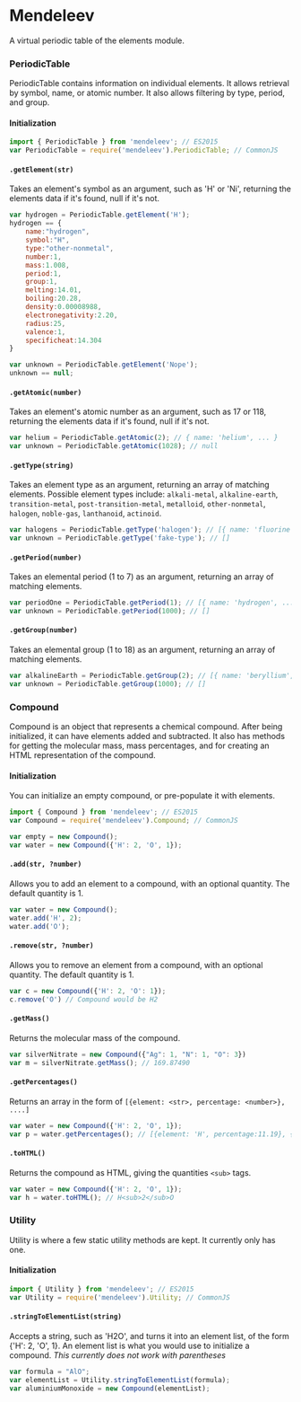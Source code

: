 # Mendeleev
A virtual periodic table of the elements module.

### PeriodicTable
PeriodicTable contains information on individual elements.
It allows retrieval by symbol, name, or atomic number.
It also allows filtering by type, period, and group.

#### Initialization
```js
import { PeriodicTable } from 'mendeleev'; // ES2015
var PeriodicTable = require('mendeleev').PeriodicTable; // CommonJS
```

#### `.getElement(str)`
Takes an element's symbol as an argument, such as 'H' or 'Ni', returning the elements data if it's found, null if it's not.
```js
var hydrogen = PeriodicTable.getElement('H');
hydrogen == {  
    name:"hydrogen",
    symbol:"H",
    type:"other-nonmetal",
    number:1,
    mass:1.008,
    period:1,
    group:1,
    melting:14.01,
    boiling:20.28,
    density:0.00008988,
    electronegativity:2.20,
    radius:25,
    valence:1,
    specificheat:14.304
}

var unknown = PeriodicTable.getElement('Nope');
unknown == null;
```
#### `.getAtomic(number)`
Takes an element's atomic number as an argument, such as 17 or 118, returning the elements data if it's found, null if it's not.
```js
var helium = PeriodicTable.getAtomic(2); // { name: 'helium', ... }
var unknown = PeriodicTable.getAtomic(1028); // null
```

#### `.getType(string)`
Takes an element type as an argument, returning an array of matching elements.
Possible element types include: `alkali-metal`, `alkaline-earth`, `transition-metal`, `post-transition-metal`, `metalloid`, `other-nonmetal`, `halogen`, `noble-gas`, `lanthanoid`, `actinoid`. 
```js
var halogens = PeriodicTable.getType('halogen'); // [{ name: 'fluorine', ... }, { name: 'chlorine', ... }, ...]
var unknown = PeriodicTable.getType('fake-type'); // []
```

#### `.getPeriod(number)`
Takes an elemental period (1 to 7) as an argument, returning an array of matching elements.
```js
var periodOne = PeriodicTable.getPeriod(1); // [{ name: 'hydrogen', ... }, { name: 'helium', ... }, ...]
var unknown = PeriodicTable.getPeriod(1000); // []
```

#### `.getGroup(number)`
Takes an elemental group (1 to 18) as an argument, returning an array of matching elements.
```js
var alkalineEarth = PeriodicTable.getGroup(2); // [{ name: 'beryllium', ... }, { name: 'magnesium', ... }, ...]
var unknown = PeriodicTable.getGroup(1000); // []
```

### Compound
Compound is an object that represents a chemical compound.
After being initialized, it can have elements added and subtracted.
It also has methods for getting the molecular mass, mass percentages, and for creating an HTML representation of the compound.

#### Initialization
You can initialize an empty compound, or pre-populate it with elements.
```js
import { Compound } from 'mendeleev'; // ES2015
var Compound = require('mendeleev').Compound; // CommonJS

var empty = new Compound();
var water = new Compound({'H': 2, 'O', 1});
```

#### `.add(str, ?number)`
Allows you to add an element to a compound, with an optional quantity. The default quantity is 1.
```js
var water = new Compound();
water.add('H', 2);
water.add('O');
```

#### `.remove(str, ?number)`
Allows you to remove an element from a compound, with an optional quantity. The default quantity is 1.
```js
var c = new Compound({'H': 2, 'O': 1});
c.remove('O') // Compound would be H2
```

#### `.getMass()`
Returns the molecular mass of the compound.
```js
var silverNitrate = new Compound({"Ag": 1, "N": 1, "O": 3})
var m = silverNitrate.getMass(); // 169.87490
```

#### `.getPercentages()`
Returns an array in the form of `[{element: <str>, percentage: <number>}, ....]`
```js
var water = new Compound({'H': 2, 'O', 1});
var p = water.getPercentages(); // [{element: 'H', percentage:11.19}, {element: 'O', percentage:88.81}]
```

#### `.toHTML()`
Returns the compound as HTML, giving the quantities `<sub>` tags.
```js
var water = new Compound({'H': 2, 'O', 1});
var h = water.toHTML(); // H<sub>2</sub>O
```

### Utility
Utility is where a few static utility methods are kept. It currently only has one.

#### Initialization
```js
import { Utility } from 'mendeleev'; // ES2015
var Utility = require('mendeleev').Utility; // CommonJS
```

#### `.stringToElementList(string)`
Accepts a string, such as 'H2O', and turns it into an element list, of the form {'H': 2, 'O', 1}. An element list is what you would use to initialize a compound. 
*This currently does not work with parentheses*
```js
var formula = "AlO";
var elementList = Utility.stringToElementList(formula);
var aluminiumMonoxide = new Compound(elementList);
```
